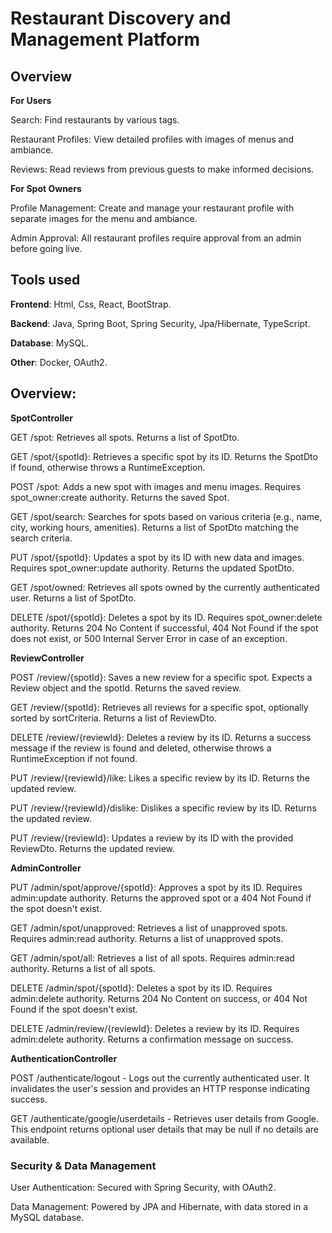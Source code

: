 # **Restaurant Discovery and Management Platform**

## Overview

**For Users**

Search: Find restaurants by various tags.

Restaurant Profiles: View detailed profiles with images of menus and ambiance.

Reviews: Read reviews from previous guests to make informed decisions.

**For Spot Owners**

Profile Management: Create and manage your restaurant profile with separate images for the menu and ambiance.

Admin Approval: All restaurant profiles require approval from an admin before going live.

## Tools used

**Frontend**: Html, Css, React, BootStrap.

**Backend**: Java, Spring Boot, Spring Security, Jpa/Hibernate, TypeScript.

**Database**: MySQL.

**Other**: Docker, OAuth2.

## **Overview:**

**SpotController**

GET /spot: Retrieves all spots. Returns a list of SpotDto.

GET /spot/{spotId}: Retrieves a specific spot by its ID. Returns the SpotDto if found, otherwise throws a RuntimeException.

POST /spot: Adds a new spot with images and menu images. Requires spot_owner:create authority. Returns the saved Spot.

GET /spot/search: Searches for spots based on various criteria (e.g., name, city, working hours, amenities). Returns a list of SpotDto matching the search criteria.

PUT /spot/{spotId}: Updates a spot by its ID with new data and images. Requires spot_owner:update authority. Returns the updated SpotDto.

GET /spot/owned: Retrieves all spots owned by the currently authenticated user. Returns a list of SpotDto.

DELETE /spot/{spotId}: Deletes a spot by its ID. Requires spot_owner:delete authority. Returns 204 No Content if successful, 404 Not Found if the spot does not exist, or 500 Internal Server Error in case of an exception.

**ReviewController**

POST /review/{spotId}: Saves a new review for a specific spot. Expects a Review object and the spotId. Returns the saved review.

GET /review/{spotId}: Retrieves all reviews for a specific spot, optionally sorted by sortCriteria. Returns a list of ReviewDto.

DELETE /review/{reviewId}: Deletes a review by its ID. Returns a success message if the review is found and deleted, otherwise throws a RuntimeException if not found.

PUT /review/{reviewId}/like: Likes a specific review by its ID. Returns the updated review.

PUT /review/{reviewId}/dislike: Dislikes a specific review by its ID. Returns the updated review.

PUT /review/{reviewId}: Updates a review by its ID with the provided ReviewDto. Returns the updated review.

**AdminController**

PUT /admin/spot/approve/{spotId}: Approves a spot by its ID. Requires admin:update authority. Returns the approved spot or a 404 Not Found if the spot doesn't exist.

GET /admin/spot/unapproved: Retrieves a list of unapproved spots. Requires admin:read authority. Returns a list of unapproved spots.

GET /admin/spot/all: Retrieves a list of all spots. Requires admin:read authority. Returns a list of all spots.

DELETE /admin/spot/{spotId}: Deletes a spot by its ID. Requires admin:delete authority. Returns 204 No Content on success, or 404 Not Found if the spot doesn't exist.

DELETE /admin/review/{reviewId}: Deletes a review by its ID. Requires admin:delete authority. Returns a confirmation message on success.

**AuthenticationController**

POST /authenticate/logout - Logs out the currently authenticated user. It invalidates the user's session and provides an HTTP response indicating success.

GET /authenticate/google/userdetails - Retrieves user details from Google. This endpoint returns optional user details that may be null if no details are available.

### Security & Data Management

User Authentication: Secured with Spring Security, with OAuth2.

Data Management: Powered by JPA and Hibernate, with data stored in a MySQL database.
